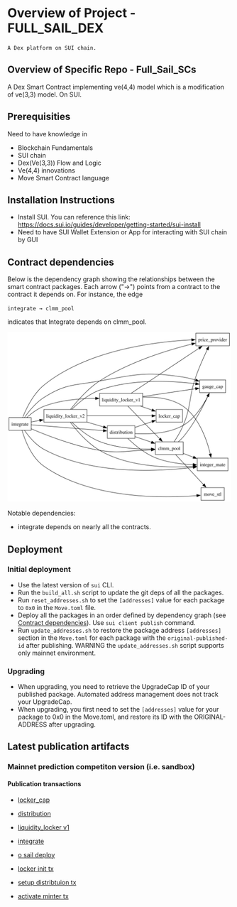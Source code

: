 # Overview of Project - FULL_SAIL_DEX

    A Dex platform on SUI chain.

## Overview of Specific Repo - Full_Sail_SCs

A Dex Smart Contract implementing ve(4,4) model which is a modification of ve(3,3) model. On SUI.

## Prerequisities

Need to have knowledge in
- Blockchain Fundamentals
- SUI chain
- Dex(Ve(3,3)) Flow and Logic
- Ve(4,4) innovations
- Move Smart Contract language

## Installation Instructions

- Install SUI. You can reference this link: https://docs.sui.io/guides/developer/getting-started/sui-install
- Need to have SUI Wallet Extension or App for interacting with SUI chain by GUI

## Contract dependencies

Below is the dependency graph showing the relationships between the smart contract packages. Each arrow ("→") points from a contract to the contract it depends on. For instance, the edge

`integrate → clmm_pool`

indicates that Integrate depends on clmm_pool.

![Dependency Graph](dependency_graph.svg)

Notable dependencies:
- integrate depends on nearly all the contracts.

## Deployment

### Initial deployment
- Use the latest version of `sui` CLI.
- Run the `build_all.sh` script to update the git deps of all the packages.
- Run `reset_addresses.sh` to set the `[addresses]` value for each package to `0x0` in the `Move.toml` file.
- Deploy all the packages in an order defined by dependency graph (see [Contract dependencies](#contract-dependencies)). 
Use `sui client publish` command.
- Run `update_addresses.sh` to restore the package address `[addresses]` section in the `Move.toml` for each package with the `original-published-id` after publishing. WARNING the `update_addresses.sh` script supports only mainnet environment.

### Upgrading
- When upgrading, you need to retrieve the UpgradeCap ID of your published package. Automated address management does not track your UpgradeCap.
- When upgrading, you first need to set the `[addresses]` value for your package to 0x0 in the Move.toml, and restore its ID with the ORIGINAL-ADDRESS after upgrading.

## Latest publication artifacts

### Mainnet prediction competiton version (i.e. sandbox)

#### Publication transactions

- [locker_cap](https://suivision.xyz/txblock/ATcfkAx4mwjCqio1Zze3TTdd7we5RfSVoMqcSwpCmmRv)
- [distribution](https://suivision.xyz/txblock/9JKTDgzh8pNEWbWTW7arR8UMKGA5kFUktSjRTiue3kRx)
- [liquidity_locker v1](https://suivision.xyz/txblock/9XCGWQMBmxQuRMc6YUviaCdGtj8dncd8RgYpN3jo2pVT)
- [integrate](https://suivision.xyz/txblock/HVFVRCuqXBS2tGxDKSNwBAJRbn4wVHZmBQ7EzYL4dZP7)

- [o sail deploy](https://suivision.xyz/txblock/E5WBdzN9ogWpThLjZkckfy7BhgirnobmaBEcL6qEqo9h)

- [locker init tx](https://suivision.xyz/txblock/327ZPNpNH8ujMZ47cFf2QMoVknfRgsx9PEbKXNK9bVrp)
- [setup distribtuion tx](https://suivision.xyz/txblock/Cqq5ZZNzZFibkCYLHqqEVg1GW6ALKYmXAnz42QTKpkKN)
- [activate minter tx](https://suivision.xyz/txblock/Ak9pU4KtbKWCavxN3C3GtUAKoJV9qbiPaHxkhMfCnhTA)
